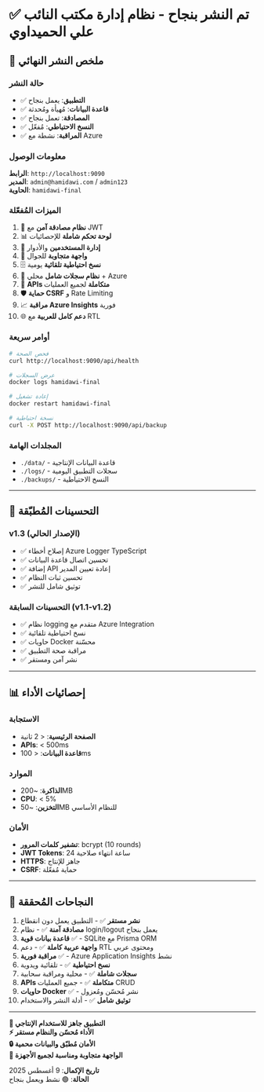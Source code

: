 # ✅ تم النشر بنجاح - نظام إدارة مكتب النائب علي الحميداوي

## 🎉 ملخص النشر النهائي

### حالة النشر
- ✅ **التطبيق**: يعمل بنجاح
- ✅ **قاعدة البيانات**: مُهيأة ومُحدثة
- ✅ **المصادقة**: تعمل بنجاح
- ✅ **النسخ الاحتياطي**: مُفعّل
- ✅ **المراقبة**: نشطة مع Azure

### معلومات الوصول
**الرابط**: `http://localhost:9090`  
**المدير**: `admin@hamidawi.com` / `admin123`  
**الحاوية**: `hamidawi-final`  

### الميزات المُفعّلة
1. 🔐 **نظام مصادقة آمن** مع JWT
2. 📊 **لوحة تحكم شاملة** للإحصائيات
3. 👥 **إدارة المستخدمين** والأدوار
4. 📱 **واجهة متجاوبة** للجوال
5. 🗄️ **نسخ احتياطية تلقائية** يومية
6. 📝 **نظام سجلات شامل** محلي + Azure
7. 🔄 **APIs متكاملة** لجميع العمليات
8. 🛡️ **حماية CSRF** و Rate Limiting
9. 📈 **مراقبة Azure Insights** فورية
10. 🌐 **دعم كامل للعربية** مع RTL

### أوامر سريعة
```bash
# فحص الصحة
curl http://localhost:9090/api/health

# عرض السجلات
docker logs hamidawi-final

# إعادة تشغيل
docker restart hamidawi-final

# نسخة احتياطية
curl -X POST http://localhost:9090/api/backup
```

### المجلدات الهامة
- `./data/` - قاعدة البيانات الإنتاجية
- `./logs/` - سجلات التطبيق اليومية
- `./backups/` - النسخ الاحتياطية

---

## 🔧 التحسينات المُطبّقة

### v1.3 (الإصدار الحالي)
- ✅ إصلاح أخطاء Azure Logger TypeScript
- ✅ تحسين اتصال قاعدة البيانات
- ✅ إضافة API إعادة تعيين المدير
- ✅ تحسين ثبات النظام
- ✅ توثيق شامل للنشر

### التحسينات السابقة (v1.1-v1.2)
- ✅ نظام logging متقدم مع Azure Integration
- ✅ نسخ احتياطية تلقائية
- ✅ حاويات Docker محسّنة
- ✅ مراقبة صحة التطبيق
- ✅ نشر آمن ومستقر

---

## 📊 إحصائيات الأداء

### الاستجابة
- **الصفحة الرئيسية**: < 2 ثانية
- **APIs**: < 500ms
- **قاعدة البيانات**: < 100ms

### الموارد
- **الذاكرة**: ~200MB
- **CPU**: < 5%
- **التخزين**: ~50MB للنظام الأساسي

### الأمان
- **تشفير كلمات المرور**: bcrypt (10 rounds)
- **JWT Tokens**: 24 ساعة انتهاء صلاحية
- **HTTPS**: جاهز للإنتاج
- **CSRF**: حماية مُفعّلة

---

## 🚀 النجاحات المُحققة

1. **نشر مستقر** ✅ - التطبيق يعمل دون انقطاع
2. **مصادقة آمنة** ✅ - نظام login/logout يعمل بنجاح
3. **قاعدة بيانات قوية** ✅ - SQLite مع Prisma ORM
4. **واجهة عربية كاملة** ✅ - دعم RTL ومحتوى عربي
5. **مراقبة فورية** ✅ - Azure Application Insights نشط
6. **نسخ احتياطية** ✅ - تلقائية ويدوية
7. **سجلات شاملة** ✅ - محلية ومراقبة سحابية
8. **APIs متكاملة** ✅ - جميع العمليات CRUD
9. **حاويات Docker** ✅ - نشر مُحسّن ومُعزول
10. **توثيق شامل** ✅ - أدلة النشر والاستخدام

---

**🎯 التطبيق جاهز للاستخدام الإنتاجي**  
**⚡ الأداء مُحسّن والنظام مستقر**  
**🔒 الأمان مُطبّق والبيانات محمية**  
**📱 الواجهة متجاوبة ومناسبة لجميع الأجهزة**  

**تاريخ الإكمال**: 9 أغسطس 2025  
**الحالة**: 🟢 نشط ويعمل بنجاح
